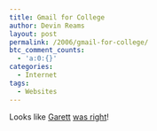 ```yaml
---
title: Gmail for College
author: Devin Reams
layout: post
permalink: /2006/gmail-for-college/
btc_comment_counts:
  - 'a:0:{}'
categories:
  - Internet
tags:
  - Websites
---
```

Looks like [Garett][1] [was right][2]!

 [1]: https://devin.rea.ms/2006/dissecting-gmail/
 [2]: http://googleblog.blogspot.com/2006/02/big-mail-on-campus.html